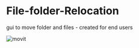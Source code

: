# File-folder-Relocation
gui to move folder and files - created for end users


![movit](https://github.com/wizhardhacker1/File-folder-Relocation/assets/46620390/97a28eec-5fd0-4edc-8f3b-29a6a77e6bc6)

